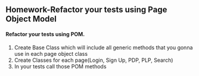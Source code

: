 ## Homework-Refactor your tests using Page Object Model
#### Refactor your tests using POM.
1. Create Base Class which will include all generic methods that you gonna use in each page object class
2. Create Classes for each page(Login, Sign Up, PDP, PLP, Search)
3. In your tests call those POM methods
